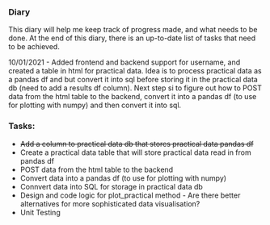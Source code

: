### Diary

This diary will help me keep track of progress made, and what needs to be done. At the end of this diary, there is an up-to-date list of tasks that need to be achieved.

10/01/2021 - Added frontend and backend support for username, and created a table in html for practical data. Idea is to process practical data as a pandas df and but convert it into sql before storing it in the practical data db (need to add a results df column).
             Next step si to figure out how to POST data from the html table to the backend, convert it into a pandas df (to use for plotting with numpy) and then convert it into sql.
        



### Tasks:
<ul>
  <s><li>Add a column to practical data db that stores practical data pandas df</li></s>
  <li>Create a practical data table that will store practical data read in from pandas df</li>
  <li>POST data from the html table to the backend</li>
  <li>Convert data into a pandas df (to use for plotting with numpy)</li>
  <li>Connvert data into SQL for storage in practical data db</li>
  <li>Design and code logic for plot_practical method - Are there better alternatives for more sophisticated data visualisation?</li>
  <li>Unit Testing</li>
</ul>
